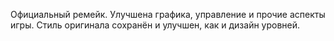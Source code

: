 Официальный ремейк. Улучшена графика, управление и прочие аспекты игры. Стиль оригинала сохранён и улучшен, как и дизайн уровней.